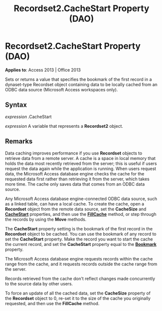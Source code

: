 ﻿---
title: Recordset2.CacheStart Property (DAO)
TOCTitle: CacheStart Property
ms:assetid: 2e9c2b0d-b382-e4d6-9406-ace0e538a7b7
ms:mtpsurl: https://msdn.microsoft.com/en-us/library/Ff192239(v=office.15)
ms:contentKeyID: 48543989
ms.date: 09/18/2015
mtps_version: v=office.15
---

# Recordset2.CacheStart Property (DAO)


**Applies to**: Access 2013 | Office 2013

Sets or returns a value that specifies the bookmark of the first record in a dynaset-type Recordset object containing data to be locally cached from an ODBC data source (Microsoft Access workspaces only).

## Syntax

*expression* .CacheStart

*expression* A variable that represents a **Recordset2** object.

## Remarks

Data caching improves performance if you use **Recordset** objects to retrieve data from a remote server. A cache is a space in local memory that holds the data most recently retrieved from the server; this is useful if users request the data again while the application is running. When users request data, the Microsoft Access database engine checks the cache for the requested data first rather than retrieving it from the server, which takes more time. The cache only saves data that comes from an ODBC data source.

Any Microsoft Access database engine-connected ODBC data source, such as a linked table, can have a local cache. To create the cache, open a **Recordset** object from the remote data source, set the **CacheSize** and **[CacheStart](recordset2-cachestart-property-dao.md)** properties, and then use the **[FillCache](recordset2-fillcache-method-dao.md)** method, or step through the records by using the **Move** methods.

The **CacheStart** property setting is the bookmark of the first record in the **Recordset** object to be cached. You can use the bookmark of any record to set the **CacheStart** property. Make the record you want to start the cache the current record, and set the **CacheStart** property equal to the **[Bookmark](recordset2-bookmark-property-dao.md)** property.

The Microsoft Access database engine requests records within the cache range from the cache, and it requests records outside the cache range from the server.

Records retrieved from the cache don't reflect changes made concurrently to the source data by other users.

To force an update of all the cached data, set the **CacheSize** property of the **Recordset** object to 0, re-set it to the size of the cache you originally requested, and then use the **FillCache** method.

